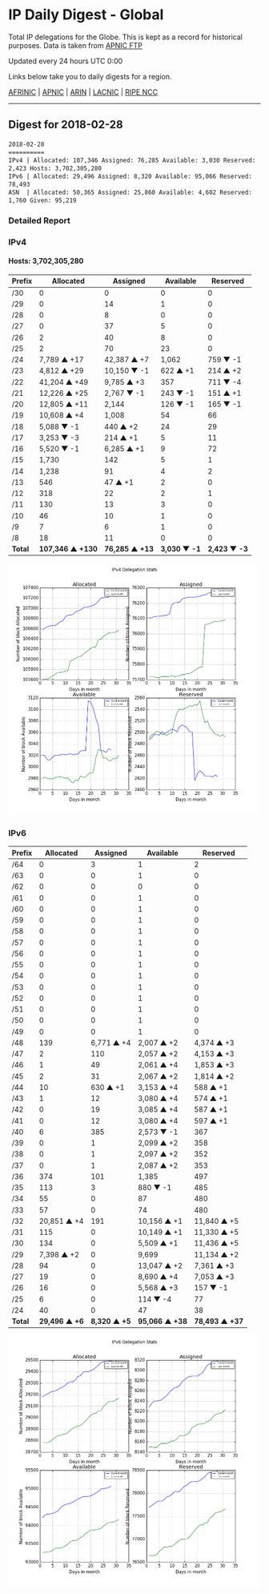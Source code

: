 # IP Daily Digest - Global

Total IP delegations for the Globe. This is kept as a record for historical purposes. Data is taken from [APNIC FTP](https://ftp.apnic.net/)

Updated every 24 hours UTC 0:00

Links below take you to daily digests for a region.

[AFRINIC](./archives/AFRINIC/) | [APNIC](./archives/APNIC/) | [ARIN](./archives/ARIN/) | [LACNIC](./archives/LACNIC/) | [RIPE NCC](./archives/RIPE_NCC/)

---

## Digest for 2018-02-28
```
2018-02-28
==========
IPv4 | Allocated: 107,346 Assigned: 76,285 Available: 3,030 Reserved: 2,423 Hosts: 3,702,305,280
IPv6 | Allocated: 29,496 Assigned: 8,320 Available: 95,066 Reserved: 78,493
ASN  | Allocated: 50,365 Assigned: 25,860 Available: 4,602 Reserved: 1,760 Given: 95,219
```

### Detailed Report

### IPv4

#### Hosts: **3,702,305,280**

| Prefix | Allocated | Assigned | Available | Reserved |
| ----- | ----- | ----- | ----- | ----- |
| /30 | 0 | 0 | 0 | 0 |
| /29 | 0 | 14 | 1 | 0 |
| /28 | 0 | 8 | 0 | 0 |
| /27 | 0 | 37 | 5 | 0 |
| /26 | 2 | 40 | 8 | 0 |
| /25 | 2 | 70 | 23 | 0 |
| /24 | 7,789 ▲ +17 | 42,387 ▲ +7 | 1,062 | 759 ▼ -1 |
| /23 | 4,812 ▲ +29 | 10,150 ▼ -1 | 622 ▲ +1 | 214 ▲ +2 |
| /22 | 41,204 ▲ +49 | 9,785 ▲ +3 | 357 | 711 ▼ -4 |
| /21 | 12,226 ▲ +25 | 2,767 ▼ -1 | 243 ▼ -1 | 151 ▲ +1 |
| /20 | 12,805 ▲ +11 | 2,144 | 126 ▼ -1 | 165 ▼ -1 |
| /19 | 10,608 ▲ +4 | 1,008 | 54 | 66 |
| /18 | 5,088 ▼ -1 | 440 ▲ +2 | 24 | 29 |
| /17 | 3,253 ▼ -3 | 214 ▲ +1 | 5 | 11 |
| /16 | 5,520 ▼ -1 | 6,285 ▲ +1 | 9 | 72 |
| /15 | 1,730 | 142 | 5 | 1 |
| /14 | 1,238 | 91 | 4 | 2 |
| /13 | 546 | 47 ▲ +1 | 2 | 0 |
| /12 | 318 | 22 | 2 | 1 |
| /11 | 130 | 13 | 3 | 0 |
| /10 | 46 | 10 | 1 | 0 |
| /9 | 7 | 6 | 1 | 0 |
| /8 | 18 | 11 | 0 | 0 |
| **Total** | **107,346 ▲ +130** | **76,285 ▲ +13** | **3,030 ▼ -1** | **2,423 ▼ -3** |

![ipv4-stats](ipv4-figure.png)

### IPv6

| Prefix | Allocated | Assigned | Available | Reserved |
| ----- | ----- | ----- | ----- | ----- |
| /64 | 0 | 3 | 1 | 2 |
| /63 | 0 | 0 | 1 | 0 |
| /62 | 0 | 0 | 0 | 0 |
| /61 | 0 | 0 | 1 | 0 |
| /60 | 0 | 0 | 1 | 0 |
| /59 | 0 | 0 | 1 | 0 |
| /58 | 0 | 0 | 1 | 0 |
| /57 | 0 | 0 | 1 | 0 |
| /56 | 0 | 0 | 1 | 0 |
| /55 | 0 | 0 | 1 | 0 |
| /54 | 0 | 0 | 1 | 0 |
| /53 | 0 | 0 | 1 | 0 |
| /52 | 0 | 0 | 1 | 0 |
| /51 | 0 | 0 | 1 | 0 |
| /50 | 0 | 0 | 1 | 0 |
| /49 | 0 | 0 | 1 | 0 |
| /48 | 139 | 6,771 ▲ +4 | 2,007 ▲ +2 | 4,374 ▲ +3 |
| /47 | 2 | 110 | 2,057 ▲ +2 | 4,153 ▲ +3 |
| /46 | 1 | 49 | 2,061 ▲ +4 | 1,853 ▲ +3 |
| /45 | 2 | 31 | 2,067 ▲ +2 | 1,814 ▲ +2 |
| /44 | 10 | 630 ▲ +1 | 3,153 ▲ +4 | 588 ▲ +1 |
| /43 | 1 | 12 | 3,080 ▲ +4 | 574 ▲ +1 |
| /42 | 0 | 19 | 3,085 ▲ +4 | 587 ▲ +1 |
| /41 | 0 | 12 | 3,080 ▲ +4 | 597 ▲ +1 |
| /40 | 6 | 385 | 2,573 ▼ -1 | 367 |
| /39 | 0 | 1 | 2,099 ▲ +2 | 358 |
| /38 | 0 | 1 | 2,097 ▲ +2 | 352 |
| /37 | 0 | 1 | 2,087 ▲ +2 | 353 |
| /36 | 374 | 101 | 1,385 | 497 |
| /35 | 113 | 3 | 880 ▼ -1 | 485 |
| /34 | 55 | 0 | 87 | 480 |
| /33 | 57 | 0 | 74 | 480 |
| /32 | 20,851 ▲ +4 | 191 | 10,156 ▲ +1 | 11,840 ▲ +5 |
| /31 | 115 | 0 | 10,149 ▲ +1 | 11,330 ▲ +5 |
| /30 | 134 | 0 | 5,509 ▲ +1 | 11,436 ▲ +5 |
| /29 | 7,398 ▲ +2 | 0 | 9,699 | 11,134 ▲ +2 |
| /28 | 94 | 0 | 13,047 ▲ +2 | 7,361 ▲ +3 |
| /27 | 19 | 0 | 8,690 ▲ +4 | 7,053 ▲ +3 |
| /26 | 16 | 0 | 5,568 ▲ +3 | 157 ▼ -1 |
| /25 | 6 | 0 | 114 ▼ -4 | 77 |
| /24 | 40 | 0 | 47 | 38 |
| **Total** | **29,496 ▲ +6** | **8,320 ▲ +5** | **95,066 ▲ +38** | **78,493 ▲ +37** |

![ipv6-stats](ipv6-figure.png)